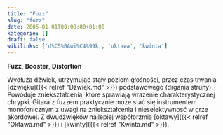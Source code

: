 ```yaml
---
title: "Fuzz"
slug: "fuzz"
date: 2005-01-01T00:00:00+01:00
kategorie: []
draft: false
wikilinks: ['d%C5%BAwi%C4%99k', 'oktawa', 'kwinta']
---
```

**Fuzz**, **Booster**, **Distortion**

Wydłuża dźwięk, utrzymując stały poziom głośności, przez czas trwania
[dźwięku]({{< relref "Dźwięk.md" >}}) podstawowego (drgania struny). Powoduje
zniekształcenia, które sprawiają wrażenie charakterystycznej chrypki.
Gitara z fuzzem praktycznie może stać się instrumentem monofonicznym z
uwagi na zniekształcenia i nieselektywność w grze akordowej. Z
dwudźwięków najlepiej współbrzmią [oktawy]({{< relref "Oktawa.md" >}}) i
[kwinty]({{< relref "Kwinta.md" >}}).